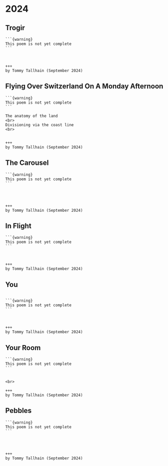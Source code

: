 # 2024



## Trogir
````{card}
```{warning}
This poem is not yet complete
```



+++
by Tommy Tallhain (September 2024)
````


## Flying Over Switzerland On A Monday Afternoon
````{card}
```{warning}
This poem is not yet complete
```

The anatomy of the land
<br>
Divisioning via the coast line
<br>


+++
by Tommy Tallhain (September 2024)
````


## The Carousel
````{card}
```{warning}
This poem is not yet complete
```




+++
by Tommy Tallhain (September 2024)
````



## In Flight
````{card}
```{warning}
This poem is not yet complete
```



+++
by Tommy Tallhain (September 2024)
````



## You
````{card} 

```{warning}
This poem is not yet complete
```



+++
by Tommy Tallhain (September 2024)
````


## Your Room
````{card}
```{warning}
This poem is not yet complete
```


<br>

+++
by Tommy Tallhain (September 2024)
````


## Pebbles
````{card}
```{warning}
This poem is not yet complete
```




+++
by Tommy Tallhain (September 2024)
````